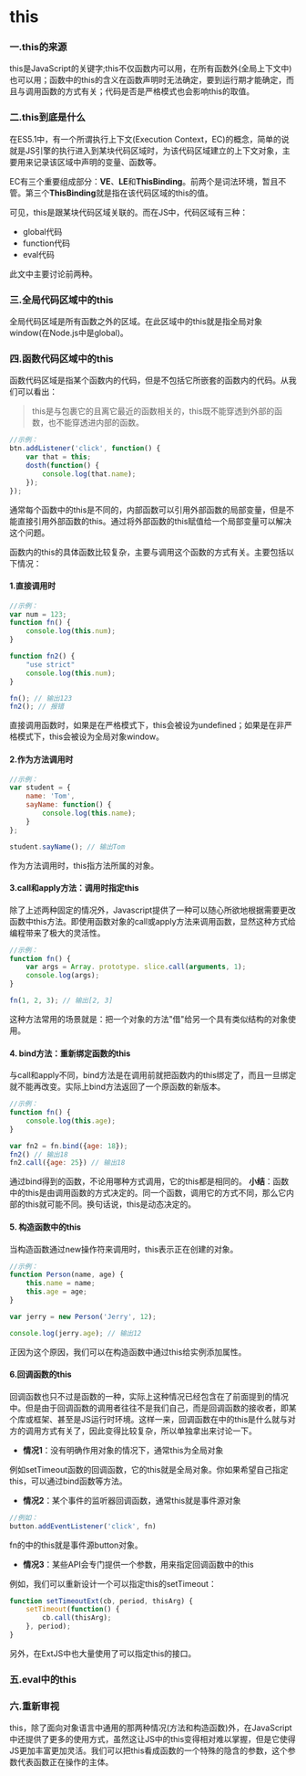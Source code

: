 # this
### 一.this的来源
this是JavaScript的关键字;this不仅函数内可以用，在所有函数外(全局上下文中)也可以用；函数中的this的含义在函数声明时无法确定，要到运行期才能确定，而且与调用函数的方式有关；代码是否是严格模式也会影响this的取值。

### 二.this到底是什么
在ES5.1中，有一个所谓执行上下文(Execution Context，EC)的概念，简单的说就是JS引擎的执行进入到某块代码区域时，为该代码区域建立的上下文对象，主要用来记录该区域中声明的变量、函数等。

EC有三个重要组成部分：**VE**、**LE**和**ThisBinding**。前两个是词法环境，暂且不管。第三个**ThisBinding**就是指在该代码区域的this的值。

可见，this是跟某块代码区域关联的。而在JS中，代码区域有三种：
* global代码
* function代码
* eval代码

此文中主要讨论前两种。

### 三.全局代码区域中的this
全局代码区域是所有函数之外的区域。在此区域中的this就是指全局对象window(在Node.js中是global)。

### 四.函数代码区域中的this
函数代码区域是指某个函数内的代码，但是不包括它所嵌套的函数内的代码。从我们可以看出：
> this是与包裹它的且离它最近的函数相关的，this既不能穿透到外部的函数，也不能穿透进内部的函数。

```javascript
//示例：
btn.addListener('click', function() {
    var that = this;
    dosth(function() {
        console.log(that.name);
    });
});
```
通常每个函数中的this是不同的，内部函数可以引用外部函数的局部变量，但是不能直接引用外部函数的this。通过将外部函数的this赋值给一个局部变量可以解决这个问题。

函数内的this的具体函数比较复杂，主要与调用这个函数的方式有关。主要包括以下情况：
#### 1.直接调用时
```javascript
//示例：
var num = 123;
function fn() {
    console.log(this.num);
}

function fn2() {
    "use strict"
    console.log(this.num);
}

fn(); // 输出123
fn2(); // 报错
```
直接调用函数时，如果是在严格模式下，this会被设为undefined；如果是在非严格模式下，this会被设为全局对象window。
#### 2.作为方法调用时
```javascript
//示例：
var student = {
    name: 'Tom',
    sayName: function() {
        console.log(this.name);
    }
};

student.sayName(); // 输出Tom
```
作为方法调用时，this指方法所属的对象。
#### 3.call和apply方法：调用时指定this
除了上述两种固定的情况外，Javascript提供了一种可以随心所欲地根据需要更改函数中this方法。即使用函数对象的call或apply方法来调用函数，显然这种方式给编程带来了极大的灵活性。
```javascript
//示例：
function fn() {
    var args = Array. prototype. slice.call(arguments, 1);
    console.log(args);
}

fn(1, 2, 3); // 输出[2, 3]
```
这种方法常用的场景就是：把一个对象的方法"借"给另一个具有类似结构的对象使用。
#### 4. bind方法：重新绑定函数的this
与call和apply不同，bind方法是在调用前就把函数内的this绑定了，而且一旦绑定就不能再改变。实际上bind方法返回了一个原函数的新版本。
```javascript
//示例：
function fn() {
    console.log(this.age);
}

var fn2 = fn.bind({age: 18});
fn2() // 输出18
fn2.call({age: 25}) // 输出18
```
通过bind得到的函数，不论用哪种方式调用，它的this都是相同的。
**小结**：函数中的this是由调用函数的方式决定的。同一个函数，调用它的方式不同，那么它内部的this就可能不同。换句话说，this是动态决定的。
#### 5. 构造函数中的this
当构造函数通过new操作符来调用时，this表示正在创建的对象。
```javascript
//示例：
function Person(name, age) {
    this.name = name;
    this.age = age;
}

var jerry = new Person('Jerry', 12);

console.log(jerry.age); // 输出12
```
正因为这个原因，我们可以在构造函数中通过this给实例添加属性。
#### 6.回调函数的this
回调函数也只不过是函数的一种，实际上这种情况已经包含在了前面提到的情况中。但是由于回调函数的调用者往往不是我们自己，而是回调函数的接收者，即某个库或框架、甚至是JS运行时环境。这样一来，回调函数在中的this是什么就与对方的调用方式有关了，因此变得比较复杂，所以单独拿出来讨论一下。

* **情况1**：没有明确作用对象的情况下，通常this为全局对象

例如setTimeout函数的回调函数，它的this就是全局对象。你如果希望自己指定this，可以通过bind函数等方法。

* **情况2**：某个事件的监听器回调函数，通常this就是事件源对象
```javascript
//例如：
button.addEventListener('click', fn)
```
fn的中的this就是事件源button对象。

* **情况3**：某些API会专门提供一个参数，用来指定回调函数中的this

例如，我们可以重新设计一个可以指定this的setTimeout：
``` javascript
function setTimeoutExt(cb, period, thisArg) {
    setTimeout(function() {
        cb.call(thisArg);
    }, period);
}
```
另外，在ExtJS中也大量使用了可以指定this的接口。
### 五.eval中的this
### 六.重新审视
this，除了面向对象语言中通用的那两种情况(方法和构造函数)外，在JavaScript 中还提供了更多的使用方式，虽然这让JS中的this变得相对难以掌握，但是它使得JS更加丰富更加灵活。我们可以把this看成函数的一个特殊的隐含的参数，这个参数代表函数正在操作的主体。

# 
### 
#### 